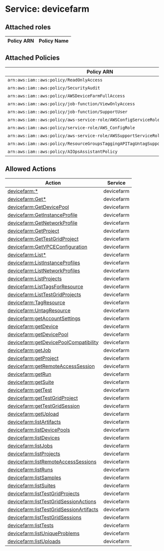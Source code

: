 # Service: devicefarm

## Attached roles

| Policy ARN | Policy Name |
|------------|-------------|
## Attached Policies

| Policy ARN | Policy Name |
|------------|-------------|
| `arn:aws:iam::aws:policy/ReadOnlyAccess` | [ReadOnlyAccess](../policies.md#readonlyaccess) |
| `arn:aws:iam::aws:policy/SecurityAudit` | [SecurityAudit](../policies.md#securityaudit) |
| `arn:aws:iam::aws:policy/AWSDeviceFarmFullAccess` | [AWSDeviceFarmFullAccess](../policies.md#awsdevicefarmfullaccess) |
| `arn:aws:iam::aws:policy/job-function/ViewOnlyAccess` | [ViewOnlyAccess](../policies.md#viewonlyaccess) |
| `arn:aws:iam::aws:policy/job-function/SupportUser` | [SupportUser](../policies.md#supportuser) |
| `arn:aws:iam::aws:policy/aws-service-role/AWSConfigServiceRolePolicy` | [AWSConfigServiceRolePolicy](../policies.md#awsconfigservicerolepolicy) |
| `arn:aws:iam::aws:policy/service-role/AWS_ConfigRole` | [AWS_ConfigRole](../policies.md#aws_configrole) |
| `arn:aws:iam::aws:policy/aws-service-role/AWSSupportServiceRolePolicy` | [AWSSupportServiceRolePolicy](../policies.md#awssupportservicerolepolicy) |
| `arn:aws:iam::aws:policy/ResourceGroupsTaggingAPITagUntagSupportedResources` | [ResourceGroupsTaggingAPITagUntagSupportedResources](../policies.md#resourcegroupstaggingapitaguntagsupportedresources) |
| `arn:aws:iam::aws:policy/AIOpsAssistantPolicy` | [AIOpsAssistantPolicy](../policies.md#aiopsassistantpolicy) |

## Allowed Actions

| Action | Service |
|--------|---------|
| [devicefarm:*](../actions.md#devicefarm:all) | devicefarm |
| [devicefarm:Get*](../actions.md#devicefarm:getall) | devicefarm |
| [devicefarm:GetDevicePool](../actions.md#devicefarm:getdevicepool) | devicefarm |
| [devicefarm:GetInstanceProfile](../actions.md#devicefarm:getinstanceprofile) | devicefarm |
| [devicefarm:GetNetworkProfile](../actions.md#devicefarm:getnetworkprofile) | devicefarm |
| [devicefarm:GetProject](../actions.md#devicefarm:getproject) | devicefarm |
| [devicefarm:GetTestGridProject](../actions.md#devicefarm:gettestgridproject) | devicefarm |
| [devicefarm:GetVPCEConfiguration](../actions.md#devicefarm:getvpceconfiguration) | devicefarm |
| [devicefarm:List*](../actions.md#devicefarm:listall) | devicefarm |
| [devicefarm:ListInstanceProfiles](../actions.md#devicefarm:listinstanceprofiles) | devicefarm |
| [devicefarm:ListNetworkProfiles](../actions.md#devicefarm:listnetworkprofiles) | devicefarm |
| [devicefarm:ListProjects](../actions.md#devicefarm:listprojects) | devicefarm |
| [devicefarm:ListTagsForResource](../actions.md#devicefarm:listtagsforresource) | devicefarm |
| [devicefarm:ListTestGridProjects](../actions.md#devicefarm:listtestgridprojects) | devicefarm |
| [devicefarm:TagResource](../actions.md#devicefarm:tagresource) | devicefarm |
| [devicefarm:UntagResource](../actions.md#devicefarm:untagresource) | devicefarm |
| [devicefarm:getAccountSettings](../actions.md#devicefarm:getaccountsettings) | devicefarm |
| [devicefarm:getDevice](../actions.md#devicefarm:getdevice) | devicefarm |
| [devicefarm:getDevicePool](../actions.md#devicefarm:getdevicepool) | devicefarm |
| [devicefarm:getDevicePoolCompatibility](../actions.md#devicefarm:getdevicepoolcompatibility) | devicefarm |
| [devicefarm:getJob](../actions.md#devicefarm:getjob) | devicefarm |
| [devicefarm:getProject](../actions.md#devicefarm:getproject) | devicefarm |
| [devicefarm:getRemoteAccessSession](../actions.md#devicefarm:getremoteaccesssession) | devicefarm |
| [devicefarm:getRun](../actions.md#devicefarm:getrun) | devicefarm |
| [devicefarm:getSuite](../actions.md#devicefarm:getsuite) | devicefarm |
| [devicefarm:getTest](../actions.md#devicefarm:gettest) | devicefarm |
| [devicefarm:getTestGridProject](../actions.md#devicefarm:gettestgridproject) | devicefarm |
| [devicefarm:getTestGridSession](../actions.md#devicefarm:gettestgridsession) | devicefarm |
| [devicefarm:getUpload](../actions.md#devicefarm:getupload) | devicefarm |
| [devicefarm:listArtifacts](../actions.md#devicefarm:listartifacts) | devicefarm |
| [devicefarm:listDevicePools](../actions.md#devicefarm:listdevicepools) | devicefarm |
| [devicefarm:listDevices](../actions.md#devicefarm:listdevices) | devicefarm |
| [devicefarm:listJobs](../actions.md#devicefarm:listjobs) | devicefarm |
| [devicefarm:listProjects](../actions.md#devicefarm:listprojects) | devicefarm |
| [devicefarm:listRemoteAccessSessions](../actions.md#devicefarm:listremoteaccesssessions) | devicefarm |
| [devicefarm:listRuns](../actions.md#devicefarm:listruns) | devicefarm |
| [devicefarm:listSamples](../actions.md#devicefarm:listsamples) | devicefarm |
| [devicefarm:listSuites](../actions.md#devicefarm:listsuites) | devicefarm |
| [devicefarm:listTestGridProjects](../actions.md#devicefarm:listtestgridprojects) | devicefarm |
| [devicefarm:listTestGridSessionActions](../actions.md#devicefarm:listtestgridsessionactions) | devicefarm |
| [devicefarm:listTestGridSessionArtifacts](../actions.md#devicefarm:listtestgridsessionartifacts) | devicefarm |
| [devicefarm:listTestGridSessions](../actions.md#devicefarm:listtestgridsessions) | devicefarm |
| [devicefarm:listTests](../actions.md#devicefarm:listtests) | devicefarm |
| [devicefarm:listUniqueProblems](../actions.md#devicefarm:listuniqueproblems) | devicefarm |
| [devicefarm:listUploads](../actions.md#devicefarm:listuploads) | devicefarm |